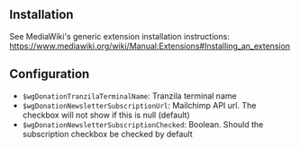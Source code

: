 ## Installation
See MediaWiki's generic extension installation instructions:
https://www.mediawiki.org/wiki/Manual:Extensions#Installing_an_extension

## Configuration
- `$wgDonationTranzilaTerminalName`: Tranzila terminal name
- `$wgDonationNewsletterSubscriptionUrl`: Mailchimp API url. The checkbox will not show if this is null (default)
- `$wgDonationNewsletterSubscriptionChecked`: Boolean. Should the subscription checkbox be checked by default

